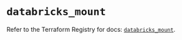 # `databricks_mount`

Refer to the Terraform Registry for docs: [`databricks_mount`](https://registry.terraform.io/providers/databricks/databricks/1.51.0/docs/resources/mount).
